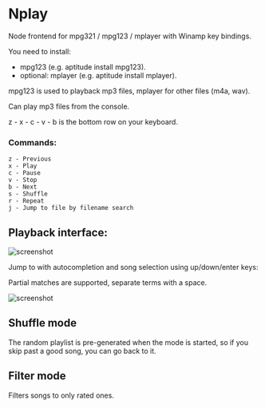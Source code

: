 # Nplay

Node frontend for mpg321 / mpg123 / mplayer with Winamp key bindings.

You need to install:
- mpg123 (e.g. aptitude install mpg123).
- optional: mplayer (e.g. aptitude install mplayer).

mpg123 is used to playback mp3 files, mplayer for other files (m4a, wav).

Can play mp3 files from the console.

z - x - c - v - b is the bottom row on your keyboard.

### Commands:

    z - Previous
    x - Play
    c - Pause
    v - Stop
    b - Next
    s - Shuffle
    r - Repeat
    j - Jump to file by filename search

## Playback interface:

![screenshot](https://github.com/mixu/node-winamp/raw/master/doc/playback.png)

Jump to with autocompletion and song selection using up/down/enter keys:

Partial matches are supported, separate terms with a space.

![screenshot](https://github.com/mixu/node-winamp/raw/master/doc/jump_mode.png)


## Shuffle mode

The random playlist is pre-generated when the mode is started, so if you skip past a good song, you can go back to it.

## Filter mode

Filters songs to only rated ones.
